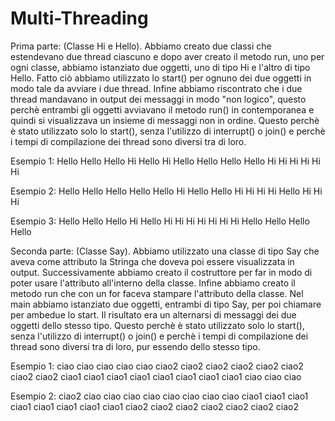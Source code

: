 # Multi-Threading
Prima parte:
(Classe Hi e Hello).
Abbiamo creato due classi che estendevano due thread ciascuno e dopo aver creato il metodo run, uno per ogni classe, abbiamo istanziato due oggetti, uno di tipo Hi e l'altro di tipo Hello.
Fatto ciò abbiamo utilizzato lo start() per ognuno dei due oggetti in modo tale da avviare i due thread.
Infine abbiamo riscontrato che i due thread mandavano in output dei messaggi in modo "non logico", questo perchè entrambi gli oggetti avviavano il metodo run() in contemporanea e quindi si visualizzava un insieme di messaggi non in ordine.
Questo perchè è stato utilizzato solo lo start(), senza l'utilizzo di interrupt() o join() e perchè i tempi di compilazione dei thread sono diversi tra di loro.

Esempio 1:
Hello
Hello
Hello
Hi
Hello
Hi
Hello
Hello
Hello
Hello
Hi
Hi
Hi
Hi
Hi
Hi

Esempio 2:
Hello
Hello
Hello
Hello
Hello
Hi
Hello
Hello
Hi
Hi
Hi
Hi
Hello
Hi
Hi
Hi

Esempio 3:
Hello
Hello
Hello
Hi
Hello
Hi
Hi
Hi
Hi
Hi
Hi
Hi
Hello
Hello
Hello
Hello

Seconda parte:
(Classe Say).
Abbiamo utilizzato una classe di tipo Say che aveva come attributo la Stringa che doveva poi essere visualizzata in output.
Successivamente abbiamo creato il costruttore per far in modo di poter usare l'attributo all'interno della classe.
Infine abbiamo creato il metodo run che con un for faceva stampare l'attributo della classe.
Nel main abbiamo istanziato due oggetti, entrambi di tipo Say, per poi chiamare per ambedue lo start.
Il risultato era un alternarsi di messaggi dei due oggetti dello stesso tipo.
Questo perchè è stato utilizzato solo lo start(), senza l'utilizzo di interrupt() o join() e perchè i tempi di compilazione dei thread sono diversi tra di loro, pur essendo dello stesso tipo.

Esempio 1:
ciao
ciao
ciao
ciao
ciao
ciao2
ciao2
ciao2
ciao2
ciao2
ciao2
ciao2
ciao2
ciao1
ciao1
ciao1
ciao1
ciao1
ciao1
ciao1
ciao1
ciao
ciao
ciao

Esempio 2:
ciao2
ciao
ciao
ciao
ciao
ciao
ciao
ciao
ciao
ciao1
ciao1
ciao1
ciao1
ciao1
ciao1
ciao1
ciao1
ciao2
ciao2
ciao2
ciao2
ciao2
ciao2
ciao2
